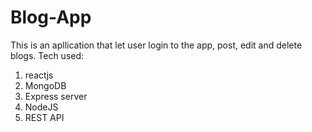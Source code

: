 # Blog-App
This is an apllication that let user login to the app, post, edit and delete blogs.
Tech used:
1. reactjs
2. MongoDB
3. Express server
4. NodeJS
5. REST API
